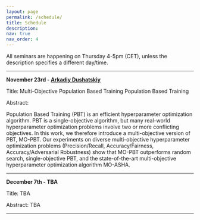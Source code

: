 ```yaml
---
layout: page
permalink: /schedule/
title: Schedule
description: 
nav: true
nav_order: 4
---
```



All seminars are happening on Thursday 4-5pm (CET), unless the description specifies a different day/time.

---------

**November 23rd - [Arkadiy Dushatskiy](https://www.cwi.nl/en/people/arkadiy-dushatskiy/)** 

Title: Multi-Objective Population Based Training Population Based Training

Abstract: 

Population Based Training (PBT) is an efficient hyperparameter optimization algorithm. PBT is a single-objective algorithm, but many real-world hyperparameter optimization problems involve two or more conflicting objectives. In this work, we therefore introduce a multi-objective version of PBT, MO-PBT. Our experiments on diverse multi-objective hyperparameter optimization problems (Precision/Recall, Accuracy/Fairness, Accuracy/Adversarial Robustness) show that MO-PBT outperforms random search, single-objective PBT, and the state-of-the-art multi-objective hyperparameter optimization algorithm MO-ASHA.

---------


**December 7th - TBA** 

Title: TBA

Abstract: TBA

---------
